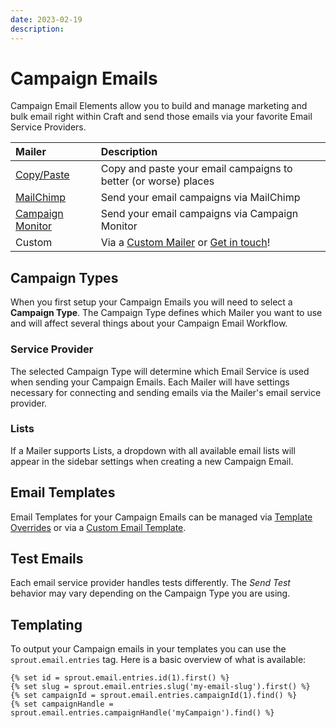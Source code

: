 ```yaml
---
date: 2023-02-19
description:
---
```


# Campaign Emails

Campaign Email Elements allow you to build and manage marketing and bulk email right within Craft and send those emails via your favorite Email Service Providers.

| Mailer   | Description  |
|:----------------- |:------ |
| [Copy/Paste](./copy-paste-mailer.md) | Copy and paste your email campaigns to better (or worse) places |
| [MailChimp](https://github.com/barrelstrength/craft-sprout-mailchimp)        | Send your email campaigns via MailChimp |
| [Campaign Monitor](https://github.com/barrelstrength/craft-sprout-mailchimp) | Send your email campaigns via Campaign Monitor |
| Custom            | Via a [Custom Mailer](../email/custom-mailers.md) or [Get in touch](mailto:sprout@barrelstrengthdesign.com)! |

## Campaign Types

When you first setup your Campaign Emails you will need to select a **Campaign Type**. The Campaign Type defines which Mailer you want to use and will affect several things about your Campaign Email Workflow.

### Service Provider

The selected Campaign Type will determine which Email Service is used when sending your Campaign Emails. Each Mailer will have settings necessary for connecting and sending emails via the Mailer's email service provider.

### Lists

If a Mailer supports Lists, a dropdown with all available email lists will appear in the sidebar settings when creating a new Campaign Email.

## Email Templates

Email Templates for your Campaign Emails can be managed via [Template Overrides](../email/template-overrides.md) or via a [Custom Email Template](../email/custom-email-templates.md).

## Test Emails

Each email service provider handles tests differently. The _Send Test_ behavior may vary depending on the Campaign Type you are using.

## Templating

To output your Campaign emails in your templates you can use the `sprout.email.entries` tag. Here is a basic overview of what is available:

```twig
{% set id = sprout.email.entries.id(1).first() %}
{% set slug = sprout.email.entries.slug('my-email-slug').first() %}
{% set campaignId = sprout.email.entries.campaignId(1).find() %}
{% set campaignHandle = sprout.email.entries.campaignHandle('myCampaign').find() %}
```
